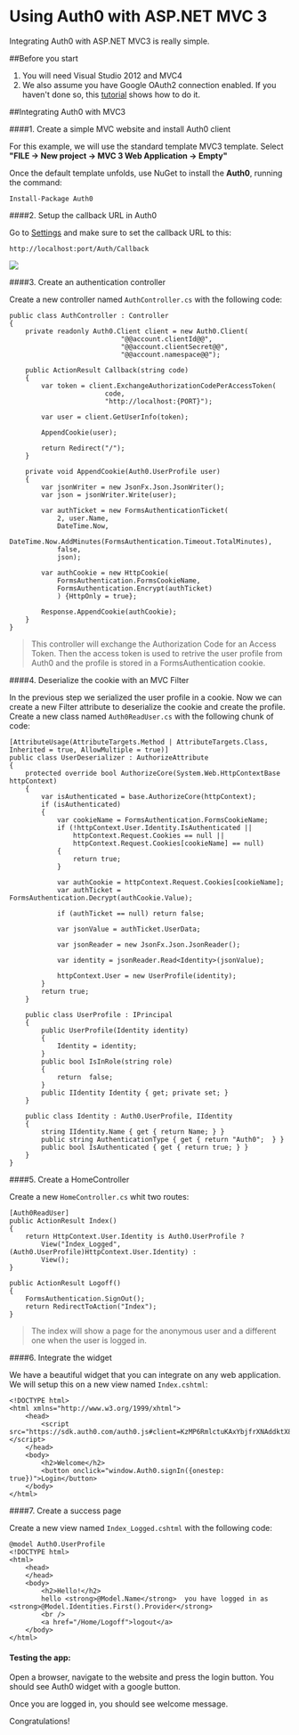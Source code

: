 # Using Auth0 with ASP.NET MVC 3

Integrating Auth0 with ASP.NET MVC3 is really simple.

##Before you start

1. You will need Visual Studio 2012 and MVC4
2. We also assume you have Google OAuth2 connection enabled. If you haven't done so, this [tutorial](enable-simple-connection) shows how to do it.

##Integrating Auth0 with MVC3

####1. Create a simple MVC website and install Auth0 client

For this example, we will use the standard template MVC3 template. Select __"FILE -> New project -> MVC 3 Web Application -> Empty"__

Once the default template unfolds, use NuGet to install the **Auth0**, running the command:

	Install-Package Auth0

####2. Setup the callback URL in Auth0

Go to [Settings](https://app.auth0.com/#/settings) and make sure to set the callback URL to this:

```
http://localhost:port/Auth/Callback
```

![](img/settings-callback.png)

####3. Create an authentication controller

Create a new controller named ```AuthController.cs``` with the following code:

    public class AuthController : Controller
    {
        private readonly Auth0.Client client = new Auth0.Client(
                                "@@account.clientId@@",
                                "@@account.clientSecret@@",
                                "@@account.namespace@@");

        public ActionResult Callback(string code)
        {
            var token = client.ExchangeAuthorizationCodePerAccessToken(
                            code, 
                            "http://localhost:{PORT}");

            var user = client.GetUserInfo(token);

            AppendCookie(user);

            return Redirect("/");
        }

        private void AppendCookie(Auth0.UserProfile user)
        {
            var jsonWriter = new JsonFx.Json.JsonWriter();
            var json = jsonWriter.Write(user);

            var authTicket = new FormsAuthenticationTicket(
                2, user.Name,
                DateTime.Now,
                DateTime.Now.AddMinutes(FormsAuthentication.Timeout.TotalMinutes),
                false,
                json);

            var authCookie = new HttpCookie(
                FormsAuthentication.FormsCookieName,
                FormsAuthentication.Encrypt(authTicket)
                ) {HttpOnly = true};

            Response.AppendCookie(authCookie);
        }
    }

> This controller will exchange the Authorization Code for an Access Token. Then the access token is used to retrive the user profile from Auth0 and the profile is stored in a FormsAuthentication cookie.  

####4. Deserialize the cookie with an MVC Filter

In the previous step we serialized the user profile in a cookie. Now we can create a new Filter attribute to deserialize the cookie and create the profile. Create a new class named ```Auth0ReadUser.cs``` with the following chunk of code:


    [AttributeUsage(AttributeTargets.Method | AttributeTargets.Class, Inherited = true, AllowMultiple = true)]
    public class UserDeserializer : AuthorizeAttribute
    {
        protected override bool AuthorizeCore(System.Web.HttpContextBase httpContext)
        {
            var isAuthenticated = base.AuthorizeCore(httpContext);
            if (isAuthenticated)
            {
                var cookieName = FormsAuthentication.FormsCookieName;
                if (!httpContext.User.Identity.IsAuthenticated ||
                    httpContext.Request.Cookies == null || 
                    httpContext.Request.Cookies[cookieName] == null)
                {
                    return true;
                }

                var authCookie = httpContext.Request.Cookies[cookieName];
                var authTicket = FormsAuthentication.Decrypt(authCookie.Value);

                if (authTicket == null) return false;

                var jsonValue = authTicket.UserData;

                var jsonReader = new JsonFx.Json.JsonReader();

                var identity = jsonReader.Read<Identity>(jsonValue);
                
                httpContext.User = new UserProfile(identity);
            }
            return true;
        }

        public class UserProfile : IPrincipal
        {
            public UserProfile(Identity identity)
            {
                Identity = identity;
            }
            public bool IsInRole(string role)
            {
                return  false;
            }
            public IIdentity Identity { get; private set; }
        }

        public class Identity : Auth0.UserProfile, IIdentity
        {
            string IIdentity.Name { get { return Name; } }
            public string AuthenticationType { get { return "Auth0";  } }
            public bool IsAuthenticated { get { return true; } }
        }
    }


####5. Create a HomeController

Create a new ```HomeController.cs``` whit two routes:

    [Auth0ReadUser]
    public ActionResult Index()
    {
        return HttpContext.User.Identity is Auth0.UserProfile ? 
            View("Index_Logged", (Auth0.UserProfile)HttpContext.User.Identity) : 
            View();
    }

    public ActionResult Logoff()
    {
        FormsAuthentication.SignOut();
        return RedirectToAction("Index");
    }


> The index will show a page for the anonymous user and a different one when the user is logged in.

####6. Integrate the widget

We have a beautiful widget that you can integrate on any web application. We will setup this on a new view named ```Index.cshtml```:

    <!DOCTYPE html>
    <html xmlns="http://www.w3.org/1999/xhtml">
        <head>
            <script src="https://sdk.auth0.com/auth0.js#client=KzMP6RmlctuKAxYbjfrXNAddktX8eq8c"></script>
        </head>
        <body>
            <h2>Welcome</h2>
            <button onclick="window.Auth0.signIn({onestep: true})">Login</button>
        </body>
    </html>

####7. Create a success page

Create a new view named ```Index_Logged.cshtml``` with the following code:

    @model Auth0.UserProfile
    <!DOCTYPE html>
    <html>
        <head>
        </head>
        <body>
            <h2>Hello!</h2>
            hello <strong>@Model.Name</strong>  you have logged in as <strong>@Model.Identities.First().Provider</strong>
            <br />
            <a href="/Home/Logoff">logout</a> 
        </body>
    </html> 

#### Testing the app:

Open a browser, navigate to the website and press the login button. You should see Auth0 widget with a google button. 

Once you are logged in, you should see welcome message.

Congratulations! 